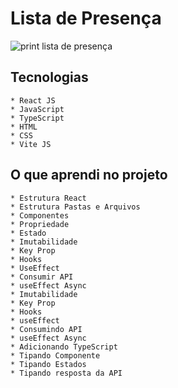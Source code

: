 # Lista de Presença

![print lista de presença](print-lista-de-presen%C3%A7a.png)

## Tecnologias
    * React JS
    * JavaScript
    * TypeScript
    * HTML
    * CSS
    * Vite JS

## O que aprendi no projeto

    * Estrutura React
    * Estrutura Pastas e Arquivos
    * Componentes
    * Propriedade
    * Estado
    * Imutabilidade
    * Key Prop
    * Hooks
    * UseEffect
    * Consumir API
    * useEffect Async
    * Imutabilidade
    * Key Prop
    * Hooks
    * useEffect
    * Consumindo API
    * useEffect Async
    * Adicionando TypeScript
    * Tipando Componente
    * Tipando Estados 
    * Tipando resposta da API
    

